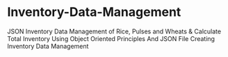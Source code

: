 # Inventory-Data-Management

JSON Inventory Data Management of Rice, Pulses and Wheats & Calculate Total Inventory
Using Object Oriented Principles And JSON File Creating Inventory Data Management
